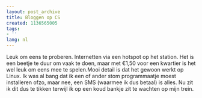 ```yaml
---
layout: post_archive
title: Bloggen op CS
created: 1136565005
tags:
- ''
lang: nl
---
```

Leuk om eens te proberen. Internetten via een hotspot op het station. Het is een beetje te duur om vaak te doen, maar met €1,50 voor een kwartier is het wel leuk om eens mee te spelen.Mooi detail is dat het gewoon werkt op Linux. Ik was al bang dat ik een of ander stom programmaatje moest installeren ofzo, maar nee, een SMS (waarmee ik dus betaal) is alles. Nu zit ik dit dus te tikken terwijl ik op een koud bankje zit te wachten op mijn trein. 
